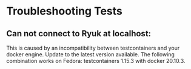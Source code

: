 # Troubleshooting Tests

## Can not connect to Ryuk at localhost:<ephemeral port>

This is caused by an incompatibility between testcontainers and your docker engine. Update to the latest version
available. The following combination works on Fedora: testcontainers 1.15.3 with docker 20.10.3.
